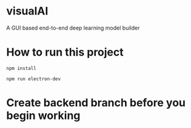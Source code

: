 # visualAI
A GUI based end-to-end deep learning model builder



# How to run this project
```shell
npm install
```
```shell
npm run electron-dev
```

# Create backend branch before you begin working